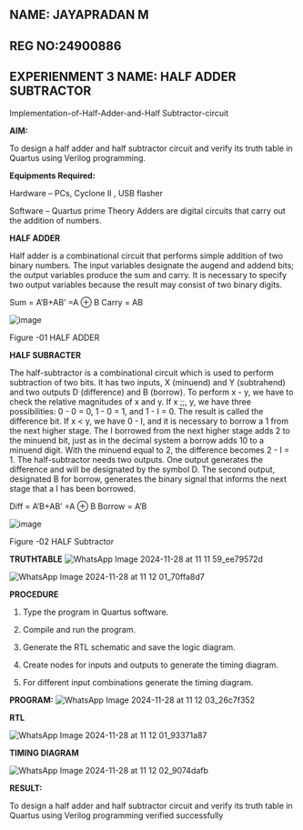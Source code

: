 ## NAME: JAYAPRADAN M
## REG NO:24900886
## EXPERIENMENT 3 NAME: HALF ADDER SUBTRACTOR

Implementation-of-Half-Adder-and-Half Subtractor-circuit

**AIM:**

To design a half adder and half subtractor circuit and verify its truth table in Quartus using Verilog programming.

**Equipments Required:**

Hardware – PCs, Cyclone II , USB flasher 

Software – Quartus prime Theory Adders are digital circuits that carry out the addition of numbers.

**HALF ADDER**

Half adder is a combinational circuit that performs simple addition of two binary numbers. The input variables designate the augend and addend bits; the output variables produce the sum and carry. It is necessary to specify two output variables because the result may consist of two binary digits.

Sum = A’B+AB’ =A ⊕ B Carry = AB

![image](https://github.com/naavaneetha/HALF_ADDER_SUBTRACTOR/assets/154305477/bd4a0b2c-cdbc-4184-ab08-81578f121e1f)

Figure -01 HALF ADDER

**HALF SUBRACTER**

The half-subtractor is a combinational circuit which is used to perform subtraction of two bits. It has two inputs, X (minuend) and Y (subtrahend) and two outputs D (difference) and B (borrow). To perform x - y, we have to check the relative magnitudes of x and y. If x ;;, y, we have three possibilities: 0 - 0 = 0, 1 - 0 = 1, and 1 - I = 0. The result is called the difference bit. If x < y, we have 0 - I, and it is necessary to borrow a 1 from the next higher stage. The I borrowed from the next higher stage adds 2 to the minuend bit, just as in the decimal system a borrow adds 10 to a minuend digit. With the minuend equal to 2, the difference becomes 2 - I = 1. The half-subtractor needs two outputs. One output generates the difference and will be designated by the symbol D. The second output, designated B for borrow, generates the binary signal that informs the next stage that a I has been borrowed. 

Diff = A’B+AB’ =A ⊕ B
Borrow = A’B

 ![image](https://github.com/naavaneetha/HALF_ADDER_SUBTRACTOR/assets/154305477/d76b099c-513f-4e7c-843a-e2fd028a531a)

Figure -02 HALF Subtractor

**TRUTHTABLE**
![WhatsApp Image 2024-11-28 at 11 11 59_ee79572d](https://github.com/user-attachments/assets/5de53b9d-eb73-4a99-b211-f5d9e8d7c4ea)

![WhatsApp Image 2024-11-28 at 11 12 01_70ffa8d7](https://github.com/user-attachments/assets/e6b245bd-7937-41e7-bb07-e9071ef31783)

**PROCEDURE**

1.	Type the program in Quartus software.

2.	Compile and run the program.

3.	Generate the RTL schematic and save the logic diagram.

4.	Create nodes for inputs and outputs to generate the timing diagram.

5.	For different input combinations generate the timing diagram.


**PROGRAM:**
![WhatsApp Image 2024-11-28 at 11 12 03_26c7f352](https://github.com/user-attachments/assets/e5b2f53a-5280-4724-8988-edc848100533)


**RTL**

![WhatsApp Image 2024-11-28 at 11 12 01_93371a87](https://github.com/user-attachments/assets/c482327e-ee0c-487b-a579-85624556c38c)

**TIMING DIAGRAM**

![WhatsApp Image 2024-11-28 at 11 12 02_9074dafb](https://github.com/user-attachments/assets/229147d3-fd50-4683-8aac-521639aec6d0)

**RESULT:**

To design a half adder and half subtractor circuit and verify its truth table in Quartus using Verilog programming verified successfully
